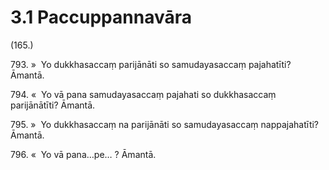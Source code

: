 # 3.1 Paccuppannavāra

(165.)

793\. »  Yo dukkhasaccaṃ parijānāti so samudayasaccaṃ pajahatīti? Āmantā.

794\. «  Yo vā pana samudayasaccaṃ pajahati so dukkhasaccaṃ parijānātīti? Āmantā.

795\. »  Yo dukkhasaccaṃ na parijānāti so samudayasaccaṃ nappajahatīti? Āmantā.

796\. «  Yo vā pana…pe… ? Āmantā.

